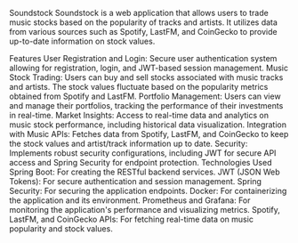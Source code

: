 Soundstock
Soundstock is a web application that allows users to trade music stocks based on the popularity of tracks and artists. It utilizes data from various sources such as Spotify, LastFM, and CoinGecko to provide up-to-date information on stock values.

Features
User Registration and Login: Secure user authentication system allowing for registration, login, and JWT-based session management.
Music Stock Trading: Users can buy and sell stocks associated with music tracks and artists. The stock values fluctuate based on the popularity metrics obtained from Spotify and LastFM.
Portfolio Management: Users can view and manage their portfolios, tracking the performance of their investments in real-time.
Market Insights: Access to real-time data and analytics on music stock performance, including historical data visualization.
Integration with Music APIs: Fetches data from Spotify, LastFM, and CoinGecko to keep the stock values and artist/track information up to date.
Security: Implements robust security configurations, including JWT for secure API access and Spring Security for endpoint protection.
Technologies Used
Spring Boot: For creating the RESTful backend services.
JWT (JSON Web Tokens): For secure authentication and session management.
Spring Security: For securing the application endpoints.
Docker: For containerizing the application and its environment.
Prometheus and Grafana: For monitoring the application's performance and visualizing metrics.
Spotify, LastFM, and CoinGecko APIs: For fetching real-time data on music popularity and stock values.
